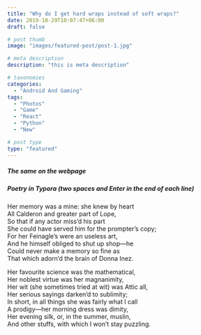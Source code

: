 ```yaml
---
title: "Why do I get hard wraps instead of soft wraps?"
date: 2019-10-29T10:07:47+06:00
draft: false

# post thumb
image: "images/featured-post/post-1.jpg"

# meta description
description: "this is meta description"

# taxonomies
categories:
  - "Android And Gaming"
tags:
  - "Photos"
  - "Game"
  - "React"
  - "Python"
  - "New"

# post type
type: "featured"
---
```


##### The same on the webpage 

##### Poetry  in Typora (two spaces and Enter in the end of each line)

Her memory was a mine: she knew by heart  
  All Calderon and greater part of Lope,  
So that if any actor miss’d his part  
  She could have served him for the prompter’s copy;  
For her Feinagle’s were an useless art,  
  And he himself obliged to shut up shop—he  
Could never make a memory so fine as  
  That which adorn’d the brain of Donna Inez.

Her favourite science was the mathematical,  
 Her noblest virtue was her magnanimity,  
Her wit (she sometimes tried at wit) was Attic all,  
  Her serious sayings darken’d to sublimity;  
In short, in all things she was fairly what I call  
  A prodigy—her morning dress was dimity,  
Her evening silk, or, in the summer, muslin,  
  And other stuffs, with which I won’t stay puzzling.

